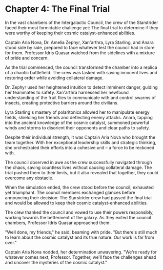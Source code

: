 # Chapter 4: The Final Trial

In the vast chambers of the Intergalactic Council, the crew of the Starstrider faced their most formidable challenge yet: The final trial to determine if they were worthy of keeping their cosmic catalyst-enhanced abilities.

Captain Aria Nova, Dr. Amelia Zephyr, Xan'arthra, Lyra Starling, and Anara stood side by side, prepared to face whatever test the council had in store for them. Professor Idris Quasar watched from the sidelines with a mixture of pride and concern.

As the trial commenced, the council transformed the chamber into a replica of a chaotic battlefield. The crew was tasked with saving innocent lives and restoring order while avoiding collateral damage.

Dr. Zephyr used her heightened intuition to detect imminent danger, guiding her teammates to safety. Xan'arthra harnessed her newfound understanding of the fruit flies to communicate with and control swarms of insects, creating protective barriers around the civilians.

Lyra Starling's mastery of polaritonics allowed her to manipulate energy fields, shielding her friends and deflecting enemy attacks. Anara, tapping into the ancient knowledge of the cosmic catalyst, summoned powerful winds and storms to disorient their opponents and clear paths to safety.

Despite their individual strength, it was Captain Aria Nova who brought the team together. With her exceptional leadership skills and strategic thinking, she orchestrated their efforts into a cohesive unit – a force to be reckoned with.

The council observed in awe as the crew successfully navigated through the chaos, saving countless lives without causing collateral damage. The trial pushed them to their limits, but it also revealed that together, they could overcome any obstacle.

When the simulation ended, the crew stood before the council, exhausted yet triumphant. The council members exchanged glances before announcing their decision: The Starstrider crew had passed the final trial and would be allowed to keep their cosmic catalyst-enhanced abilities.

The crew thanked the council and vowed to use their powers responsibly, working towards the betterment of the galaxy. As they exited the council chambers, Professor Idris Quasar approached them.

"Well done, my friends," he said, beaming with pride. "But there's still much to learn about the cosmic catalyst and its true nature. Our work is far from over."

Captain Aria Nova nodded, her determination unwavering. "We're ready for whatever comes next, Professor. Together, we'll face the challenges ahead and uncover the mysteries of the cosmic catalyst."
